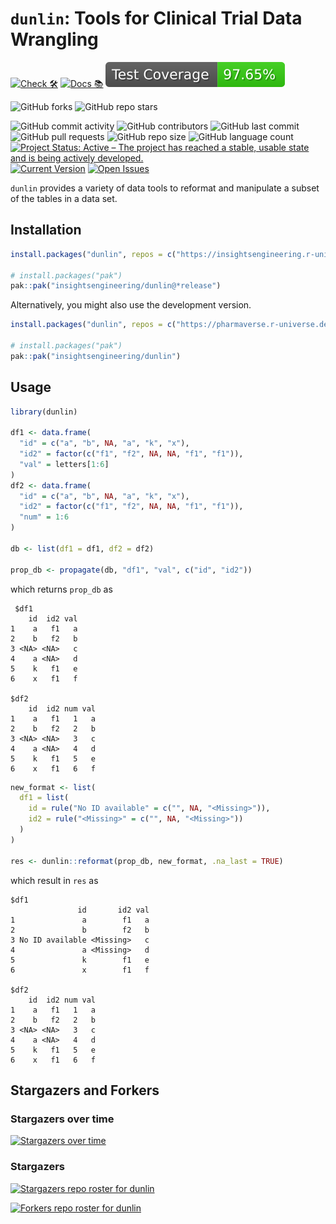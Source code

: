# `dunlin`: Tools for Clinical Trial Data Wrangling

<!-- start badges -->
[![Check 🛠](https://github.com/insightsengineering/dunlin/actions/workflows/check.yaml/badge.svg)](https://insightsengineering.github.io/dunlin/main/unit-test-report/)
[![Docs 📚](https://github.com/insightsengineering/dunlin/actions/workflows/docs.yaml/badge.svg)](https://insightsengineering.github.io/dunlin/)
[![Code Coverage 📔](https://raw.githubusercontent.com/insightsengineering/dunlin/_xml_coverage_reports/data/main/badge.svg)](https://insightsengineering.github.io/dunlin/main/coverage-report/)

![GitHub forks](https://img.shields.io/github/forks/insightsengineering/dunlin?style=social)
![GitHub repo stars](https://img.shields.io/github/stars/insightsengineering/dunlin?style=social)

![GitHub commit activity](https://img.shields.io/github/commit-activity/m/insightsengineering/dunlin)
![GitHub contributors](https://img.shields.io/github/contributors/insightsengineering/dunlin)
![GitHub last commit](https://img.shields.io/github/last-commit/insightsengineering/dunlin)
![GitHub pull requests](https://img.shields.io/github/issues-pr/insightsengineering/dunlin)
![GitHub repo size](https://img.shields.io/github/repo-size/insightsengineering/dunlin)
![GitHub language count](https://img.shields.io/github/languages/count/insightsengineering/dunlin)
[![Project Status: Active – The project has reached a stable, usable state and is being actively developed.](https://www.repostatus.org/badges/latest/active.svg)](https://www.repostatus.org/#active)
[![Current Version](https://img.shields.io/github/r-package/v/insightsengineering/dunlin/main?color=purple\&label=package%20version)](https://github.com/insightsengineering/dunlin/tree/main)
[![Open Issues](https://img.shields.io/github/issues-raw/insightsengineering/dunlin?color=red\&label=open%20issues)](https://github.com/insightsengineering/dunlin/issues?q=is%3Aissue+is%3Aopen+sort%3Aupdated-desc)
<!-- end badges -->

`dunlin` provides a variety of data tools to reformat and manipulate a subset of the tables in a data set.

## Installation

```r
install.packages("dunlin", repos = c("https://insightsengineering.r-universe.dev", getOption("repos")))

# install.packages("pak")
pak::pak("insightsengineering/dunlin@*release")
```

Alternatively, you might also use the development version.

```r
install.packages("dunlin", repos = c("https://pharmaverse.r-universe.dev", getOption("repos")))

# install.packages("pak")
pak::pak("insightsengineering/dunlin")
```

## Usage

  ```r
  library(dunlin)

  df1 <- data.frame(
    "id" = c("a", "b", NA, "a", "k", "x"),
    "id2" = factor(c("f1", "f2", NA, NA, "f1", "f1")),
    "val" = letters[1:6]
  )
  df2 <- data.frame(
    "id" = c("a", "b", NA, "a", "k", "x"),
    "id2" = factor(c("f1", "f2", NA, NA, "f1", "f1")),
    "num" = 1:6
  )

  db <- list(df1 = df1, df2 = df2)

  prop_db <- propagate(db, "df1", "val", c("id", "id2"))
  ```

  which returns `prop_db` as

  ```text
   $df1
      id  id2 val
  1    a   f1   a
  2    b   f2   b
  3 <NA> <NA>   c
  4    a <NA>   d
  5    k   f1   e
  6    x   f1   f
  
  $df2
      id  id2 num val
  1    a   f1   1   a
  2    b   f2   2   b
  3 <NA> <NA>   3   c
  4    a <NA>   4   d
  5    k   f1   5   e
  6    x   f1   6   f
  ```

  ```r
  new_format <- list(
    df1 = list(
      id = rule("No ID available" = c("", NA, "<Missing>")),
      id2 = rule("<Missing>" = c("", NA, "<Missing>"))
    )
  )

  res <- dunlin::reformat(prop_db, new_format, .na_last = TRUE)

  ```

  which result in `res` as

  ```text
  $df1
                 id       id2 val
  1               a        f1   a
  2               b        f2   b
  3 No ID available <Missing>   c
  4               a <Missing>   d
  5               k        f1   e
  6               x        f1   f
  
  $df2
      id  id2 num val
  1    a   f1   1   a
  2    b   f2   2   b
  3 <NA> <NA>   3   c
  4    a <NA>   4   d
  5    k   f1   5   e
  6    x   f1   6   f
  ```

## Stargazers and Forkers

### Stargazers over time

[![Stargazers over time](https://starchart.cc/insightsengineering/dunlin.svg)](https://starchart.cc/insightsengineering/dunlin)

### Stargazers

[![Stargazers repo roster for dunlin](https://reporoster.com/stars/insightsengineering/dunlin)](https://github.com/insightsengineering/dunlin/stargazers)

[![Forkers repo roster for dunlin](https://reporoster.com/forks/insightsengineering/dunlin)](https://github.com/insightsengineering/dunlin/network/members)
